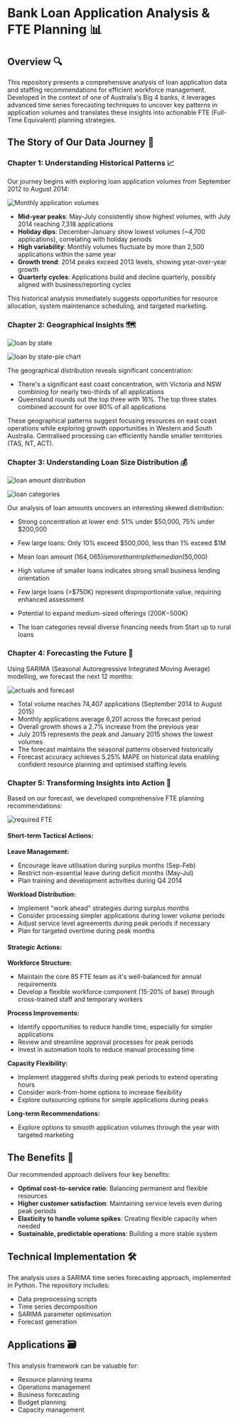 # Bank Loan Application Analysis & FTE Planning 📊

## Overview 🔍

This repository presents a comprehensive analysis of loan application data and staffing recommendations for efficient workforce management. Developed in the context of one of Australia's Big 4 banks, it leverages advanced time series forecasting techniques to uncover key patterns in application volumes and translates these insights into actionable FTE (Full-Time Equivalent) planning strategies.

## The Story of Our Data Journey 📖

### Chapter 1: Understanding Historical Patterns 📈

Our journey begins with exploring loan application volumes from September 2012 to August 2014:

![Monthly application volumes](https://github.com/user-attachments/assets/f3c19c91-8724-4a88-b8c9-7d8f0ea1e8a8)


- **Mid-year peaks**: May-July consistently show highest volumes, with July 2014 reaching 7,318 applications
- **Holiday dips**: December-January show lowest volumes (~4,700 applications), correlating with holiday periods
- **High variability**: Monthly volumes fluctuate by more than 2,500 applications within the same year
- **Growth trend**: 2014 peaks exceed 2013 levels, showing year-over-year growth
- **Quarterly cycles**: Applications build and decline quarterly, possibly aligned with business/reporting cycles

This historical analysis immediately suggests opportunities for resource allocation, system maintenance scheduling, and targeted marketing.

### Chapter 2: Geographical Insights 🗺️

![loan by state](https://github.com/user-attachments/assets/195c81cc-99a3-4812-b1de-83beb988e5a7)

![loan by state-pie chart](https://github.com/user-attachments/assets/3b21b27a-33b0-4ec2-84a5-70153beb4fe1)

The geographical distribution reveals significant concentration:

- There's a significant east coast concentration, with Victoria and NSW combining for nearly two-thirds of all applications
- Queensland rounds out the top three with 16%. The top three states combined account for over 80% of all applications

These geographical patterns suggest focusing resources on east coast operations while exploring growth opportunities in Western and South Australia. Centralised processing can efficiently handle smaller territories (TAS, NT, ACT).

### Chapter 3: Understanding Loan Size Distribution 💰

![loan amount distribution](https://github.com/user-attachments/assets/1adc17f0-a390-499b-9810-4b6954df627b)

![loan categories](https://github.com/user-attachments/assets/34abc249-536f-4650-b647-cd5e0893282d)

Our analysis of loan amounts uncovers an interesting skewed distribution:

- Strong concentration at lower end: 51% under $50,000, 75% under $200,000
- Few large loans: Only 10% exceed $500,000, less than 1% exceed $1M
- Mean loan amount ($164,065) is more than triple the median ($50,000)

- High volume of smaller loans indicates strong small business lending orientation
- Few large loans (>$750K) represent disproportionate value, requiring enhanced assessment
- Potential to expand medium-sized offerings ($200K-$500K)
- The loan categories reveal diverse financing needs from Start up to rural loans

### Chapter 4: Forecasting the Future 🔮

Using SARIMA (Seasonal Autoregressive Integrated Moving Average) modelling, we forecast the next 12 months:

![actuals and forecast](https://github.com/user-attachments/assets/6050599b-5281-4f4a-8807-4a7e98c0ad41)

- Total volume reaches 74,407 applications (September 2014 to August 2015)
- Monthly applications average 6,201 across the forecast period
- Overall growth shows a 2.7% increase from the previous year
- July 2015 represents the peak and January 2015 shows the lowest volumes
- The forecast maintains the seasonal patterns observed historically
- Forecast accuracy achieves 5.25% MAPE on historical data enabling confident resource planning and optimised staffing levels

### Chapter 5: Transforming Insights into Action 🎯

Based on our forecast, we developed comprehensive FTE planning recommendations:

![required FTE](https://github.com/user-attachments/assets/a0337040-0394-42f8-bede-3a490f725898)

#### Short-term Tactical Actions:

**Leave Management:**
- Encourage leave utilisation during surplus months (Sep-Feb)
- Restrict non-essential leave during deficit months (May-Jul)
- Plan training and development activities during Q4 2014

**Workload Distribution:**
- Implement "work ahead" strategies during surplus months
- Consider processing simpler applications during lower volume periods
- Adjust service level agreements during peak periods if necessary
- Plan for targeted overtime during peak months

#### Strategic Actions:

**Workforce Structure:**
- Maintain the core 85 FTE team as it's well-balanced for annual requirements
- Develop a flexible workforce component (15-20% of base) through cross-trained staff and temporary workers

**Process Improvements:**
- Identify opportunities to reduce handle time, especially for simpler applications
- Review and streamline approval processes for peak periods
- Invest in automation tools to reduce manual processing time

**Capacity Flexibility:**
- Implement staggered shifts during peak periods to extend operating hours
- Consider work-from-home options to increase flexibility
- Explore outsourcing options for simple applications during peaks

**Long-term Recommendations:**
- Explore options to smooth application volumes through the year with targeted marketing

## The Benefits 💼

Our recommended approach delivers four key benefits:
- **Optimal cost-to-service ratio**: Balancing permanent and flexible resources
- **Higher customer satisfaction**: Maintaining service levels even during peak periods
- **Elasticity to handle volume spikes**: Creating flexible capacity when needed
- **Sustainable, predictable operations**: Building a more stable system

## Technical Implementation 🛠️

The analysis uses a SARIMA time series forecasting approach, implemented in Python. The repository includes:
- Data preprocessing scripts
- Time series decomposition
- SARIMA parameter optimisation
- Forecast generation

## Applications 🗃️
This analysis framework can be valuable for:

- Resource planning teams
- Operations management
- Business forecasting
- Budget planning
- Capacity management
